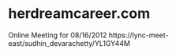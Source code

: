 herdreamcareer.com
==================
Online Meeting for 08/16/2012
https://lync-meet-east/sudhin_devarachetty/YL1GY44M   